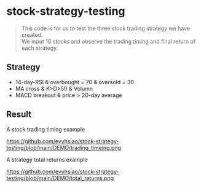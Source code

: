 # stock-strategy-testing

> This code is for us to test the three stock trading strategy we have created.   
> We input 10 stocks and observe the trading timing and final return of each strategy.

## Strategy

- 14-day-RSI & overbought = 70 & oversold = 30
- MA cross & K>D>50 & Volumn
- MACD breakout & price > 20-day average

## Result

A stock trading timing example

https://github.com/evyhsiao/stock-strategy-testing/blob/main/DEMO/trading_timeing.png

A strategy total returns example

https://github.com/evyhsiao/stock-strategy-testing/blob/main/DEMO/total_returns.png

